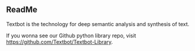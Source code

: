 ## ReadMe
Textbot is the technology for deep semantic analysis and synthesis of text.

If you wonna see our Github python library repo, visit <https://github.com/Textbot/Textbot-Library>.

